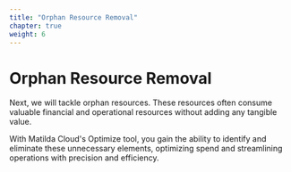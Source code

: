 ```yaml
---
title: "Orphan Resource Removal" 
chapter: true
weight: 6
---
```

# Orphan Resource Removal
Next, we will tackle orphan resources. These resources often consume valuable financial and operational resources without adding any tangible value. 

With Matilda Cloud's Optimize tool, you gain the ability to identify and eliminate these unnecessary elements, optimizing spend and streamlining operations with precision and efficiency.
